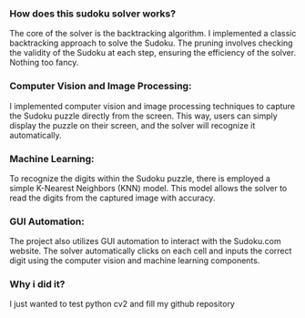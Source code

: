 ### How does this sudoku solver works?
The core of the solver is the backtracking algorithm. I implemented a classic backtracking approach to solve the Sudoku. The pruning involves checking the validity of the Sudoku at each step, ensuring the efficiency of the solver. Nothing too fancy.
### Computer Vision and Image Processing:
I implemented computer vision and image processing techniques to capture the Sudoku puzzle directly from the screen. This way, users can simply display the puzzle on their screen, and the solver will recognize it automatically.
### Machine Learning:
To recognize the digits within the Sudoku puzzle, there is employed a simple K-Nearest Neighbors (KNN) model. This model allows the solver to read the digits from the captured image with accuracy.
### GUI Automation:
The project also utilizes GUI automation to interact with the Sudoku.com website. The solver automatically clicks on each cell and inputs the correct digit using the computer vision and machine learning components.
### Why i did it?
I just wanted to test python cv2 and fill my github repository
